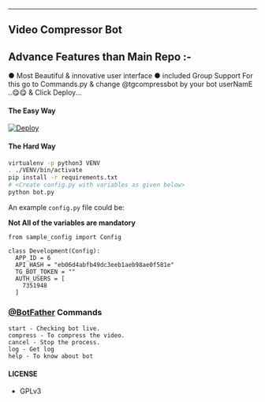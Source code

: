 ---

## Video Compressor Bot

## Advance Features than Main Repo :-
  ● Most Beautiful & innovative user interface
  ● included Group Support 
   For this go to Commands.py & change @tgcompressbot by your bot userNamE ..😋😋
   & Click Deploy...

#### The Easy Way

  [![Deploy](https://www.herokucdn.com/deploy/button.svg)](https://heroku.com/deploy?template=https://github.com/bhardwajjEE/videocompressbot)

#### The Hard Way

```sh
virtualenv -p python3 VENV
. ./VENV/bin/activate
pip install -r requirements.txt
# <Create config.py with variables as given below>
python bot.py
```

An example `config.py` file could be:

**Not All of the variables are mandatory**

```python3
from sample_config import Config

class Development(Config):
  APP_ID = 6
  API_HASH = "eb06d4abfb49dc3eeb1aeb98ae0f581e"
  TG_BOT_TOKEN = ""
  AUTH_USERS = [
    7351948
  ]
```

### [@BotFather](https://telegram.dog/BotFather) Commands

```
start - Checking bot live.
compress - To compress the video.
cancel - Stop the process.
log - Get log
help - To know about bot
```


#### LICENSE
- GPLv3
